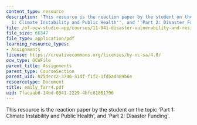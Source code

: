 ```yaml
---
content_type: resource
description: 'This resource is the reaction paper by the student on the topic ''Part
  1: Climate Instability and Public Health'', and ''Part 2: Disaster Funding''.'
file: /ol-ocw-studio-app/courses/11-941-disaster-vulnerability-and-resilience-spring-2005/7facaab614bd034122294bfc61881796_emily_farr4.pdf
file_size: 66347
file_type: application/pdf
learning_resource_types:
- Assignments
license: https://creativecommons.org/licenses/by-nc-sa/4.0/
ocw_type: OCWFile
parent_title: Assignments
parent_type: CourseSection
parent_uid: 025decc2-3746-51df-f1f2-1fd5ad489b6e
resourcetype: Document
title: emily_farr4.pdf
uid: 7facaab6-14bd-0341-2229-4bfc61881796
---
```

This resource is the reaction paper by the student on the topic 'Part 1: Climate Instability and Public Health', and 'Part 2: Disaster Funding'.